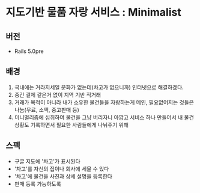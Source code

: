 # 지도기반 물품 자랑 서비스 : Minimalist

## 버전

- Rails 5.0pre

## 배경

1. 국내에는 거라지세일 문화가 없는데(차고가 없으니까) 인터넷으로 해결하겠다.
1. 중간 결제 같은거 없이 지역 기반 직거래
1. 거래가 목적이 아니라 내가 소유한 물건들을 자랑하는게 메인, 필요없어지는 것들은 나눔(무료, 소액, 중고판매 등)
1. 미니멀리즘에 심취하여 물건을 그냥 버리자니 아깝고 서비스 하나 만들어서 내 물건 상황도 기록하면서 필요한 사람들에게 나눠주기 위해

## 스펙

- 구글 지도에 '차고'가 표시된다
- '차고'를 자신의 집이나 회사에 세울 수 있다
- '차고'에 물건을 사진과 상세 설명을 등록한다
- 판매 등록 가능하도록
